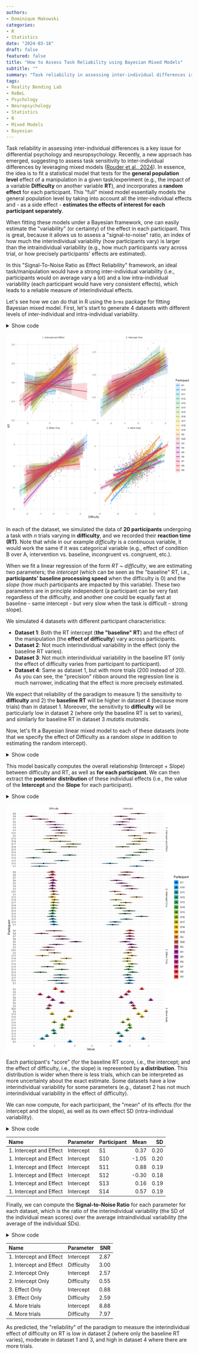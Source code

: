 ```yaml
---
authors:
- Dominique Makowski
categories:
- R
- Statistics
date: "2024-03-18"
draft: false
featured: false
title: "How to Assess Task Reliability using Bayesian Mixed Models"
subtitle: ""
summary: "Task reliability in assessing inter-individual differences is a key issue for differential psychology and neuropsychology."
tags:
- Reality Bending Lab
- ReBeL
- Psychology
- Neuropsychology
- Statistics
- R
- Mixed Models
- Bayesian
---
```


Task reliability in assessing inter-individual differences is a key issue for differential psychology and neuropsychology. Recently, a new approach has emerged, suggesting to assess task sensitivity to inter-individual differences by leveraging mixed models ([Rouder et al., 2024](https://doi.org/10.1177/09637214231220923)). 
In essence, the idea is to fit a statistical model that tests for the **general population level** effect of a manipulation in a given task/experiment (e.g., the impact of a variable **Difficulty** on another variable **RT**), and incorporates a **random effect** for each participant. This "full" mixed model essentially models the general population level by taking into account all the inter-individual effects and - as a side effect - **estimates the effects of interest for each participant separately**.

When fitting these models under a Bayesian framework, one can easily estimate the "variability" (or certainty) of the effect in each participant. This is great, because it allows us to assess a "signal-to-noise" ratio, an index of how much the interindividual variability (how participants vary) is larger than the intraindividual variability (e.g., how much participants vary across trial, or how precisely participants' effects are estimated).

In this "Signal-To-Noise Ratio as Effect Reliability" framework, an ideal task/manipulation would have a strong inter-individual variability (i.e., participants would on average vary a lot) and a low intra-individual variability (each participant would have very consistent effects), which leads to a reliable measure of interindividual effects. 

Let's see how we can do that in R using the `brms` package for fitting Bayesian mixed model. First, let's start to generate 4 datasets with different levels of inter-individual and intra-individual variability.

<details>
  <summary>Show code</summary>
  

```r
library(easystats)
library(tidyverse)
library(brms)
library(patchwork)

# Make function to generate data
generate_data <- function(n_trials=25, effect_sd = 0.4, intercept_sd=0.4, noise=0.8, name="df") {
  df <- data.frame()
  for(participant in 1:20) {
    x <- rnorm(n_trials, 0, 1)
    y <- (1 + rnorm(1, 0, effect_sd)) * x + rnorm(1, 0, intercept_sd)
    y <- y + rnorm(n_trials, 0, noise)
    df <- rbind(df, data.frame(Difficulty=x, RT=y,
                               Participant=paste0("S", participant)))
  }
  df$Name <- name
  df
}

# Generate 4 datasets
df1 <- generate_data(n_trials=20, effect_sd = 0.5, intercept_sd=0.5, name="1. Intercept and Effect")
df2 <- generate_data(n_trials=20, effect_sd = 0.1, intercept_sd=0.5, name="2. Intercept Only")
df3 <- generate_data(n_trials=20, effect_sd = 0.5, intercept_sd=0.1, name="3. Effect Only")
df4 <- generate_data(n_trials=200, effect_sd = 0.5, intercept_sd=0.5, name="4. More trials")

# Plot data
rbind(df1, df2, df3, df4) |>
  ggplot(aes(x=Difficulty, y=RT, color=Participant, fill=Participant)) +
  geom_point2(alpha=0.5) +
  geom_smooth(method="lm", se=TRUE, alpha=0.2) +
  theme_minimal() +
  scale_fill_material_d() +
  scale_color_material_d() +
  facet_wrap(~Name, scales="free")
```

</details>

![](fig1.png)

In each of the dataset, we simulated the data of **20 participants** undergoing a task with *n* trials varying in **difficulty**, and we recorded their **reaction time (RT)**. Note that while in our example *difficulty* is a continuous variable, it would work the same if it was categorical variable (e.g., effect of condition B over A, intervention vs. baseline, incongruent vs. congruent, etc.).

When we fit a linear regression of the form *RT ~ difficulty*, we are estimating two parameters; the *intercept* (which can be seen as the "baseline" RT, i.e., **participants' baseline processing speed** when the difficulty is 0) and the *slope* (how much participants are impacted by this variable). These two parameters are in principle independent (a participant can be very fast regardless of the difficulty, and another one could be equally fast at baseline - same intercept - but very slow when the task is difficult - strong slope). 

We simulated 4 datasets with different participant characteristics:

- **Dataset 1**: Both the RT intercept (**the "baseline" RT**) and the effect of the manipulation (the **effect of difficulty**) vary across participants.
- **Dataset 2**: Not much interindividual variability in the effect (only the baseline RT varies).
- **Dataset 3**: Not much interindividual variability in the baseline RT (only the effect of difficulty varies from participant to participant).
- **Dataset 4**: Same as dataset 1, but with more trials (200 instead of 20). As you can see, the "precision" ribbon around the regression line is much narrower, indicating that the effect is more precisely estimated.

We expect that reliability of the paradigm to measure 1) the sensitivity to **difficulty** and 2) the **baseline RT** will be higher in dataset 4 (because more trials) than in dataset 1. Moreover, the sensitivity to **difficulty** will be particularly low in dataset 2 (where only the baseline RT is set to varies), and similarly for baseline RT in dataset 3 *mutatis mutandis*.

Now, let's fit a Bayesian linear mixed model to each of these datasets (note that we specify the effect of Difficulty as a random *slope* in addition to estimating the random intercept).


<details>
  <summary>Show code</summary>
  
```r
model1 <- brms::brm(RT ~ Difficulty + (1+Difficulty|Participant), data=df1, iter=600)
model2 <- brms::brm(RT ~ Difficulty + (1+Difficulty|Participant), data=df2, iter=600)
model3 <- brms::brm(RT ~ Difficulty + (1+Difficulty|Participant), data=df3, iter=600)
model4 <- brms::brm(RT ~ Difficulty + (1+Difficulty|Participant), data=df4, iter=600)
```

</details>


This model basically computes the overall relationship (Intercept + Slope) between difficulty and RT, as well as **for each participant**. 
We can then extract the **posterior distribution** of these individual effects (i.e., the value of the **Intercept** and the **Slope** for each participant).


<details>
  <summary>Show code</summary>
  
```r
# Random effects extraction
extract_individual <- function(model, name="df") {
  coefs <- coef(model, summary=FALSE)$Participant
  data <- rbind(
    as.data.frame(coefs[, , "Intercept"]) |>
      pivot_longer(everything(), names_to="Participant", values_to="Value") |>
      mutate(Parameter="Intercept", Name=name),
    as.data.frame(coefs[, , "Difficulty"]) |>
      pivot_longer(everything(), names_to="Participant", values_to="Value") |>
      mutate(Parameter="Difficulty", Name=name)
  )
  data
}

re1 <- extract_individual(model1, "1. Intercept and Effect")
re2 <- extract_individual(model2, "2. Intercept Only")
re3 <- extract_individual(model3, "3. Effect Only")
re4 <- extract_individual(model4, "4. More trials")


# Plot Random effects
rbind(re1, re2, re3, re4) |>
  ggplot(aes(x=Value, y=Participant, fill=Participant)) +
  ggdist::stat_slabinterval(adjust=2, linewidth=0.5, size=0.5) +
  scale_fill_material_d() +
  theme_minimal() +
  facet_grid(Name~Parameter, scales="free")
```

</details>

![](fig2.png)

Each participant's "score" (for the baseline RT score, i.e., the intercept; and the effect of difficulty, i.e., the slope) is represented by **a distribution**. 
This distribution is wider when there is less trials, which can be interpreted as more uncertainty about the exact estimate. 
Some datasets have a low interindividual variability for some parameters (e.g., dataset 2 has not much interindividual variability in the effect of difficulty).

We can now compute, for each participant, the "mean" of its effects (for the intercept and the slope), as well as its own effect SD (intra-individual variability).


<details>
  <summary>Show code</summary>
  
```r
scores <- rbind(re1, re2, re3, re4) |>
  summarize(
    Mean = mean(Value),
    SD = sd(Value),
    .by = c("Name", "Parameter", "Participant")
  )
head(scores)
```

</details>

|Name                    |Parameter |Participant |  Mean|   SD|
|:-----------------------|:---------|:-----------|-----:|----:|
|1. Intercept and Effect |Intercept |S1          |  0.37| 0.20|
|1. Intercept and Effect |Intercept |S10         | -1.05| 0.20|
|1. Intercept and Effect |Intercept |S11         |  0.88| 0.19|
|1. Intercept and Effect |Intercept |S12         | -0.30| 0.18|
|1. Intercept and Effect |Intercept |S13         |  0.16| 0.19|
|1. Intercept and Effect |Intercept |S14         |  0.57| 0.19|


Finally, we can compute the **Signal-to-Noise Ratio** for each parameter for each dataset, which is the ratio of the interindividual variability (the SD of the individual mean scores) over the average intraindividual variability (the average of the individual SDs).

<details>
  <summary>Show code</summary>
  
```r
summarize(scores,
          SNR = sd(Mean) / mean(SD),
          .by=c("Name", "Parameter"))
```

</details>

|Name                    |Parameter  |  SNR|
|:-----------------------|:----------|----:|
|1. Intercept and Effect |Intercept  | 2.87|
|1. Intercept and Effect |Difficulty | 3.00|
|2. Intercept Only       |Intercept  | 2.57|
|2. Intercept Only       |Difficulty | 0.55|
|3. Effect Only          |Intercept  | 0.88|
|3. Effect Only          |Difficulty | 2.59|
|4. More trials          |Intercept  | 8.88|
|4. More trials          |Difficulty | 7.97|

As predicted, the "reliability" of the paradigm to measure the interindividual effect of difficulty on RT is low in dataset 2 (where only the baseline RT varies), moderate in dataset 1 and 3, and high in dataset 4 where there are more trials.